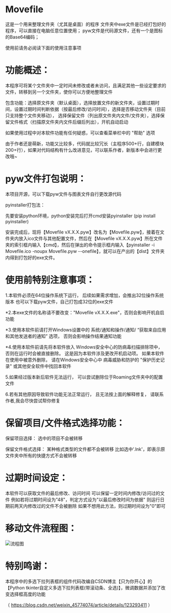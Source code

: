 # Movefile
这是一个用来整理文件夹（尤其是桌面）的程序
文件夹中exe文件是已经打包好的程序，可以直接在电脑任意位置使用；
pyw文件是代码源文件，还有一个是图标的Base64编码；

使用前请务必阅读下面的使用注意事项



# 功能概述：
本程序可将某个文件夹中一定时间未修改或者未访问，且满足其他一些设定要求的文件，转移到另一个文件夹，使你可以方便地整理文件

包含功能：选择原文件夹（默认桌面），选择放置文件的新文件夹，设置过期时间，设置过期时间判断依据（按最后修改/访问时间），选择是否移动文件夹（目前只支持整个文件夹移动），
选择保留文件（列出原文件夹内文件/文件夹），选择保留文件格式（扫描原文件夹内文件后缀后列出），开机自动启动

如果使用过程中对本软件功能有任何疑惑，可以查看菜单栏中的 "帮助" 选项

由于作者还是萌新，功能又比较多，代码就比较冗长（主程序500+行，自建模块200+行），如果对代码结构有什么改进意见，可以联系作者，新版本中会进行更改哦~

# pyw文件打包说明：
本项目开源，可以下载pyw文件与图表文件自行更改源代码

pyinstaller打包法：

先要安装python环境，python安装完后打开cmd安装pyinstaller (pip install pyinstaller)

安装完成后，现将【Movefile vX.X.X.pyw】改名为【Movefile.pyw】，接着在文件夹内放入ico文件与其他配置文件，然后在【Movefile vX.X.X.pyw】所在文件夹的索引框内输入【cmd】，然后在弹出的命令提示框内输入【pyinstaller -i Movefile.ico -noupx Movefile.pyw --onefile】，就可以在产出的【dist】文件夹内得到打包好的exe文件。

# 使用前特别注意事项：
1.本软件必须在64位操作系统下运行，
  后续如果需求增加，会推出32位操作系统版本
  也可以下载pyw文件，自己打包成32位的exe文件
  
*2.本exe文件的名称请不要改变："Movefile vX.X.X.exe"，否则会影响开机自启功能
  
*3.使用本软件前请打开Windows设置中的
  系统/通知和操作/通知/
  “获取来自应用和其他发送者的通知” 选项，
  否则会影响操作结果通知功能
  
*4.使用本软件前请先将本软件放入
  Windows安全中心的防病毒扫描排除项中，
  否则在运行时会被直接删除。
  这是因为本软件涉及更改开机启动项。
  如果本软件在使用中被意外删除，
  请在Windows安全中心中
  病毒威胁和防护的 "保护历史记录"
  或其他安全软件中找回本软件
  
5.如果经过版本新后软件无法运行，
  可以尝试删除位于Roaming文件夹中的配置文件
  
6.若有其他原因导致软件功能无法正常运行，
  且无法按上面的解释修复，
  请联系作者,我会尽快尝试帮你修复

# 保留项目/文件格式选择功能：

保留项目选择：
选中的项目不会被转移

保留文件格式选择：
某种格式类型的文件都不会被转移
比如选中'.lnk'，即表示原文件夹中所有的快捷方式不会被转移

# 过期时间设定：
本软件可以获取文件的最后修改、访问时间
可以保留一定时间内修改/访问过的文件
例如若将过期时间设为"48"，判定方式设为"以最后修改时间为依据"
则运行日期前两天内修改过的文件不会被删除
如果不想用此方法，则过期时间设为"0"即可

# 移动文件流程图：
![流程图](https://user-images.githubusercontent.com/120773486/212371363-01cd7daf-1114-4c2c-bd11-bbe22e9d2783.png)

# 特别鸣谢：
本程序中的多选下拉列表框的组件代码改编自CSDN博主【只为你开心】的【Python tkinter自定义多选下拉列表框(带滚动条、全选)】，微调数据并添加了改变选择框高度的功能

（ https://blog.csdn.net/weixin_45774074/article/details/123293411 ）
